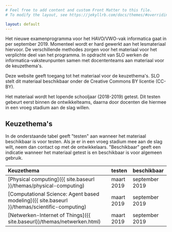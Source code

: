 ```yaml
---
# Feel free to add content and custom Front Matter to this file.
# To modify the layout, see https://jekyllrb.com/docs/themes/#overriding-theme-defaults

layout: default
---
```


Het nieuwe examenprogramma voor het HAVO/VWO-vak informatica gaat in per september 2019.
Momenteel wordt er hard gewerkt aan het lesmateriaal hiervoor.
De verschillende methodes zorgen voor het materiaal voor het verplichte deel van het programma.
In opdracht van SLO werken de informatica-vaksteunpunten samen met docententeams aan materiaal voor de keuzethema's.

Deze website geeft toegang tot het materiaal voor de keuzethema's.
SLO stelt dit materiaal beschikbaar onder de Creative Commons BY licentie (CC-BY).

Het materiaal wordt het lopende schooljaar (2018-2019) getest.
Dit testen gebeurt eerst binnen de ontwikkelteams, daarna door docenten die hiermee in een vroeg stadium aan de slag willen.

## Keuzethema's

In de onderstaande tabel geeft "testen" aan wanneer het materiaal beschikbaar is voor testen.
Als je er in een vroeg stadium mee aan de slag wilt, neem dan contact op met de ontwikkelaars.
"Beschikbaar" geeft een indicatie wanneer het materiaal getest is en beschikbaar is voor algemeen gebruik.

| Keuzethema | testen | beschikbaar |
| :---               | :---       | :---          |
| [Physical computing]({{ site.baseurl }}/themas/physical-computing) | maart 2019 | september 2019 |
| [Computational Science: Agent based modeling]({{ site.baseurl }}/themas/scientific-computing) | maart 2019 | september 2019 |
| [Netwerken-Internet of Things]({{ site.baseurl}}/themas/netwerken.html) | maart 2019 | september 2019 |
